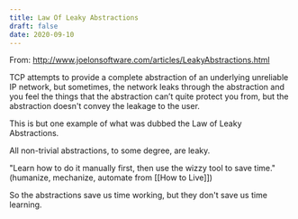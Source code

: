 ```yaml
---
title: Law Of Leaky Abstractions
draft: false
date: 2020-09-10
---
```


From: http://www.joelonsoftware.com/articles/LeakyAbstractions.html

TCP attempts to provide a complete abstraction of an underlying unreliable IP network, but sometimes, the network leaks through the abstraction and you feel the things that the abstraction can’t quite protect you from, but the abstraction doesn't convey the leakage to the user.

This is but one example of what was dubbed the Law of Leaky Abstractions.

All non-trivial abstractions, to some degree, are leaky.

"Learn how to do it manually first, then use the wizzy tool to save time." (humanize, mechanize, automate from [[How to Live]])

So the abstractions save us time working, but they don't save us time learning.